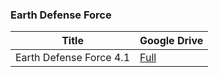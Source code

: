 ### **Earth Defense Force**

| Title | Google Drive |
|--------------|------|
| Earth Defense Force 4.1 | [Full](https://docs.google.com/uc?id=1v5voYzxe-hM2otfy60TBktZBFmRGrfDF&e=166797) |
